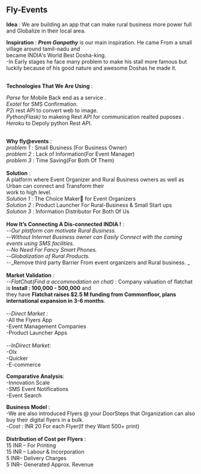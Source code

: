 
## Fly-Events

**Idea** : We are building an app that can make rural business more power full and Globalize in their local area. <br>

**Inspiration** : _**Prem Ganpathy**_ is our main inspiration. He came From a small village around tamil-nadu and <br>became INDIA's World Best Dosha-king.<br>
-In Early stages he face many problem to make his stall more famous but luckily because of his good nature and awesome Doshas he made it.<br>
<br>

**Technologies That We Are Using** : <br> 

_Parse_  for Mobile Back end as a service . <br>
_Exotel_ for SMS Confirmation.<br>
_P2i_ rest API to convert web to image.<br>
_Python(Flask)_ to makeing Rest API for communication realted puposes . <br>
_Heroku_ to Depoly python Rest API.<br>
<br>

**Why fly@events** :<br>
                               _problem 1_ : Small Business (For Business Owner)<br>
                               _problem 2_ : Lack of Information(For Event Manager)<br>
                               _problem 3_ : Time Saving(For Both Of Them)<br>
<br>
**Solution** : <br>
A platform where Event Organizer and Rural Business owners as well as Urban can connect and Transform their <br>work to high level.<br>
                              _Solution 1_ : The Choice Maker for Event Organizers<br>
                              _Solution 2_ : Product Launcher For Rural-Business & Small Start ups<br>
                              _Solution 3_ : Information Distributor For Both Of Us<br>
<br>
**How It’s Connecting A Dis-connected INDIA !** : <br>
--_Our platform can motivate Rural Business._<br>
--_Without Internet Business owner can Easily Connect with the coming events using SMS facilities._<br>
--_No Need For Fancy Smart Phones._<br>
--_Globalization of Rural Products._<br>
--_Remove third party Barrier From event organizers and Rural business.  _<br>
<br>
**Market Validation** :<br>
--_FlatChat(Find a accommodation on chat)_ : Company valuation of flatchat is **Install : 100,000 - 500,000** and <br>they have **Flatchat raises $2.5 M funding from Commonfloor, plans international expansion in 3-6 months**.<br>
<br>
--_Direct Market_ : <br>
-All the Flyers App <br>
-Event Management Companies<br>
-Product Launcher Apps<br>
<br>
--_InDirect Market_:<br>
-Olx <br>
-Quicker <br>
-E-commerce<br>

**Comparative Analysis**:<br>
-Innovation Scale<br>
-SMS Event Notifications<br>
-Event Search<br>

**Business Model** :<br>
-We are also introduced Flyers @ your DoorSteps that Organization can also buy their digital flyers in a bulk.<br>
-_Cost_ : INR 20 For each Flyer(If they Want 500+ print)<br>
<br>
**Distribution of Cost per Flyers** : <br>
15 INR – For Printing<br>
15 INR – Labour & Incorporation <br>
5   INR– Delivery Charges<br>
5   INR– Generated Approx. Revenue <br>
